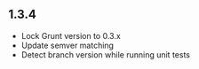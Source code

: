 1.3.4
------------------
- Lock Grunt version to 0.3.x
- Update semver matching
- Detect branch version while running unit tests
